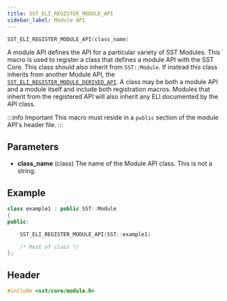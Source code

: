 ```yaml
---
title: SST_ELI_REGISTER_MODULE_API
sidebar_label: Module API
---
```


```cpp
SST_ELI_REGISTER_MODULE_API(class_name)
```

A module API defines the API for a particular variety of SST Modules. This macro is used to register a class that defines a module API with the SST Core. This class should also inherit from `SST::Module`. If instead this class inherits from another Module API, the [`SST_ELI_REGISTER_MODULE_DERIVED_API`](sst_eli_register_module_derived_api). A class may be both a module API and a module itself and include both registration macros. Modules that inherit from the registered API will also inherit any ELI documented by the API class.

:::info Important
This macro must reside in a `public` section of the module API's header file.
:::


## Parameters

* **class_name** (class) The name of the Module API class. This is not a string.

## Example

```cpp
class example1 : public SST::Module
{
public:

    SST_ELI_REGISTER_MODULE_API(SST::example1)

    /* Rest of class */
};
```

## Header
```cpp
#include <sst/core/module.h>
```